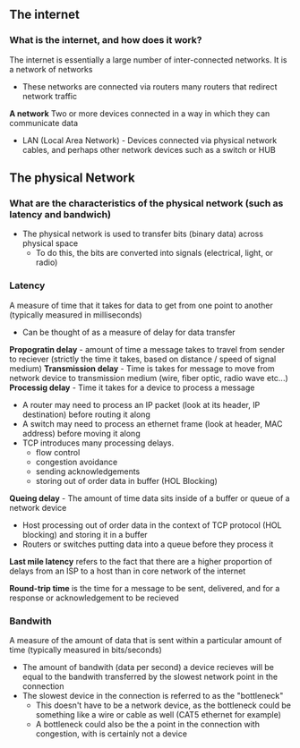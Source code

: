 
## The internet ##
### What is the internet, and how does it work? ###
The internet is essentially a large number of inter-connected networks. It is a network of networks
- These networks are connected via routers many routers that redirect network traffic

**A network**
Two or more devices connected in a way in which they can communicate data
- LAN (Local Area Network) - Devices connected via physical network cables, and perhaps other network devices such as a switch or HUB

## The physical Network ##
### What are the characteristics of the physical network (such as latency and bandwich) ###
- The physical network is used to transfer bits (binary data) across physical space
  - To do this, the bits are converted into signals (electrical, light, or radio)

### Latency ###
 A measure of time that it takes for data to get from one point to another (typically measured in milliseconds)
 - Can be thought of as a measure of delay for data transfer

**Propogratin delay** - amount of time a message takes to travel from sender to reciever (strictly the time it takes, based on distance / speed of signal medium)
**Transmission delay** - Time is takes for message to move from network device to transmission medium (wire, fiber optic, radio wave etc...)
**Processig delay** - Time it takes for a device to process a message
- A router may need to process an IP packet (look at its header, IP destination) before routing it along
- A switch may need to process an ethernet frame (look at header, MAC address) before moving it along
- TCP introduces many processing delays.
  - flow control
  - congestion avoidance
  - sending acknowledgements
  - storing out of order data in buffer (HOL Blocking)

**Queing delay** - The amount of time data sits inside of a buffer or queue of a network device
- Host processing out of order data in the context of TCP protocol (HOL blocking) and storing it in a buffer
- Routers or switches putting data into a queue before they process it

**Last mile latency** refers to the fact that there are a higher proportion of delays from an ISP to a host than in core network of the internet

**Round-trip time** is the time for a message to be sent, delivered, and for a response or acknowledgement to be recieved
 
 ### Bandwith ###
 A measure of the amount of data that is sent within a particular amount of time (typically measured in bits/seconds)
 - The amount of bandwith (data per second) a device recieves will be equal to the bandwith transferred by the slowest network point in the connection
 - The slowest device in the connection is referred to as the "bottleneck"
   - This doesn't have to be a network device, as the bottleneck could be something like a wire or cable as well (CAT5 ethernet for example)
   - A bottleneck could also be the a point in the connection with congestion, with is certainly not a device

